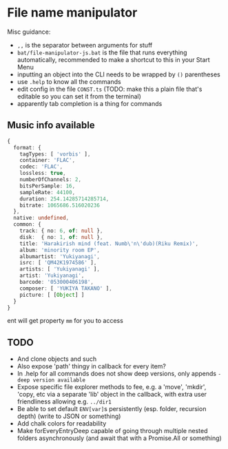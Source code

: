 # File name manipulator

Misc guidance:
- `,,` is the separator between arguments for stuff
- `bat/file-manipulator-js.bat` is the file that runs everything automatically, recommended to make a shortcut to this in your Start Menu
- inputting an object into the CLI needs to be wrapped by `()` parentheses
- use `.help` to know all the commands
- edit config in the file `CONST.ts` (TODO: make this a plain file that's editable so you can set it from the terminal)
- apparently tab completion is a thing for commands

## Music info available
```ts
{ 
  format: {
    tagTypes: [ 'vorbis' ],
    container: 'FLAC',
    codec: 'FLAC',
    lossless: true,
    numberOfChannels: 2,
    bitsPerSample: 16,
    sampleRate: 44100,
    duration: 254.14285714285714,
    bitrate: 1065686.516020236 
  },
  native: undefined,
  common: { 
    track: { no: 6, of: null },
    disk:  { no: 1, of: null },
    title: 'Harakirish mind (feat. Numb\'n\'dub)(Riku Remix)',
    album: 'minority room EP',
    albumartist: 'Yukiyanagi',
    isrc: [ 'QM42K1974586' ],
    artists: [ 'Yukiyanagi' ],
    artist: 'Yukiyanagi',
    barcode: '053000406198',
    composer: [ 'YUKIYA TAKANO' ],
    picture: [ [Object] ] 
  } 
}
```
ent will get property `mm` for you to access

## TODO
- And clone objects and such
- Also expose 'path' thingy in callback for every item?
- In .help for all commands does not show deep versions, only appends `-deep version available`
- Expose specific file explorer methods to fee, e.g. a 'move', 'mkdir', 'copy, etc via a separate 'lib' object in the callback, with extra user friendliness allowing e.g. `../dir1`
- Be able to set default `ENV[var]`s persistently (esp. folder, recursion depth) (write to JSON or something)
- Add chalk colors for readability
- Make forEveryEntryDeep capable of going through multiple nested folders asynchronously (and await that with a Promise.All or something)